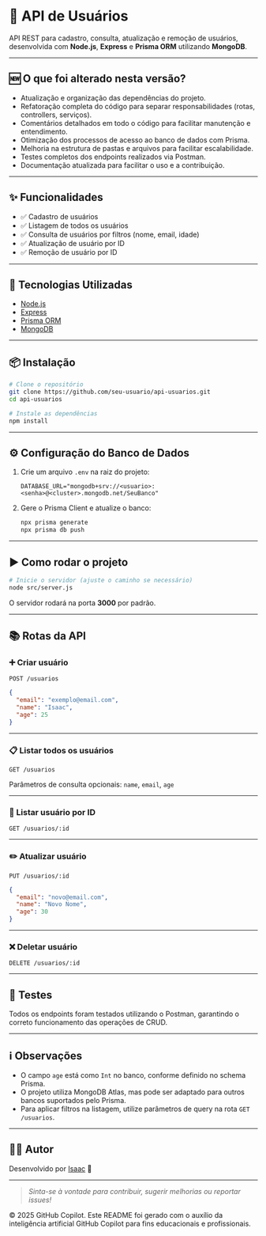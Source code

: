 # 👤 API de Usuários

API REST para cadastro, consulta, atualização e remoção de usuários, desenvolvida com **Node.js**, **Express** e **Prisma ORM** utilizando **MongoDB**.

---

## 🆕 O que foi alterado nesta versão?

- Atualização e organização das dependências do projeto.
- Refatoração completa do código para separar responsabilidades (rotas, controllers, serviços).
- Comentários detalhados em todo o código para facilitar manutenção e entendimento.
- Otimização dos processos de acesso ao banco de dados com Prisma.
- Melhoria na estrutura de pastas e arquivos para facilitar escalabilidade.
- Testes completos dos endpoints realizados via Postman.
- Documentação atualizada para facilitar o uso e a contribuição.

---

## ✨ Funcionalidades

- ✅ Cadastro de usuários  
- ✅ Listagem de todos os usuários  
- ✅ Consulta de usuários por filtros (nome, email, idade)  
- ✅ Atualização de usuário por ID  
- ✅ Remoção de usuário por ID  

---

## 🚀 Tecnologias Utilizadas

- [Node.js](https://nodejs.org/)
- [Express](https://expressjs.com/)
- [Prisma ORM](https://www.prisma.io/)
- [MongoDB](https://www.mongodb.com/)

---



## 📦 Instalação

```bash
# Clone o repositório
git clone https://github.com/seu-usuario/api-usuarios.git
cd api-usuarios

# Instale as dependências
npm install
```

---

## ⚙️ Configuração do Banco de Dados

1. Crie um arquivo `.env` na raiz do projeto:

   ```
   DATABASE_URL="mongodb+srv://<usuario>:<senha>@<cluster>.mongodb.net/SeuBanco"
   ```

2. Gere o Prisma Client e atualize o banco:

   ```bash
   npx prisma generate
   npx prisma db push
   ```

---

## ▶️ Como rodar o projeto

```bash
# Inicie o servidor (ajuste o caminho se necessário)
node src/server.js
```

O servidor rodará na porta **3000** por padrão.

---

## 📚 Rotas da API

### ➕ Criar usuário

`POST /usuarios`

```json
{
  "email": "exemplo@email.com",
  "name": "Isaac",
  "age": 25
}
```

---

### 📋 Listar todos os usuários

`GET /usuarios`

Parâmetros de consulta opcionais: `name`, `email`, `age`

---

### 🔎 Listar usuário por ID

`GET /usuarios/:id`

---

### ✏️ Atualizar usuário

`PUT /usuarios/:id`

```json
{
  "email": "novo@email.com",
  "name": "Novo Nome",
  "age": 30
}
```

---

### ❌ Deletar usuário

`DELETE /usuarios/:id`

---

## 🧪 Testes

Todos os endpoints foram testados utilizando o Postman, garantindo o correto funcionamento das operações de CRUD.

---

## ℹ️ Observações

* O campo `age` está como `Int` no banco, conforme definido no schema Prisma.
* O projeto utiliza MongoDB Atlas, mas pode ser adaptado para outros bancos suportados pelo Prisma.
* Para aplicar filtros na listagem, utilize parâmetros de query na rota `GET /usuarios`.

---

## 👨‍💻 Autor

Desenvolvido por [Isaac](https://github.com/zacks08) 🚀

---

> *Sinta-se à vontade para contribuir, sugerir melhorias ou reportar issues!*

© 2025 GitHub Copilot. Este README foi gerado com o auxílio da inteligência artificial GitHub Copilot para fins educacionais e profissionais.
